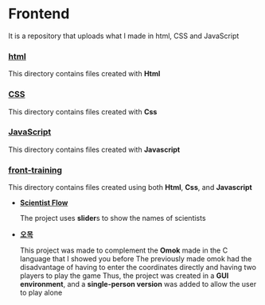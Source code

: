 # Frontend

It is a repository that uploads what I made in html, CSS and JavaScript

### [html](https://github.com/dohyeon5626/Frontend/tree/main/html)

This directory contains files created with **Html**

### [CSS](https://github.com/dohyeon5626/Frontend/tree/main/CSS)

This directory contains files created with **Css**

### [JavaScript](https://github.com/dohyeon5626/Frontend/tree/main/JavaScript)

This directory contains files created with **Javascript**

### [front-training](https://github.com/dohyeon5626/Frontend/tree/main/front-training)

This directory contains files created using both **Html**, **Css**, and **Javascript**

- [**Scientist Flow**](https://github.com/dohyeon5626/Frontend/tree/main/front-training/Scientist%20Flow_2021_01_01)

  The project uses **slider**s to show the names of scientists

- [**오목**](https://github.com/dohyeon5626/Frontend/tree/main/front-training/%EC%98%A4%EB%AA%A9_2020_12_27)

  This project was made to complement the **Omok** made in the C language that I showed you before
  The previously made omok had the disadvantage of having to enter the coordinates directly and having two players to play the game
  Thus, the project was created in a **GUI environment**, and a **single-person version** was added to allow the user to play alone

